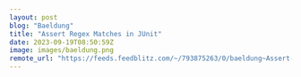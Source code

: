```yaml
---
layout: post
blog: "Baeldung"
title: "Assert Regex Matches in JUnit"
date: 2023-09-19T08:50:59Z
image: images/baeldung.png
remote_url: "https://feeds.feedblitz.com/~/793875263/0/baeldung~Assert-Regex-Matches-in-JUnit"
---
```

